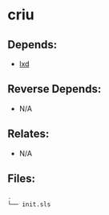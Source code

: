# criu

## Depends:

  -  [lxd](/salt/lxd)

## Reverse Depends:

  -  N/A

## Relates:

  -  N/A

## Files:

```bash
.
└── init.sls
```
